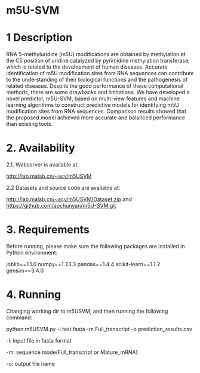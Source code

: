 # m5U-SVM
# 1 Description
RNA 5-methyluridine (m5U) modifications are obtained by methylation at the C5 position of uridine catalyzed by pyrimidine methylation transferase, which is related to the development of human diseases. Accurate identification of m5U modification sites from RNA sequences can contribute to the understanding of their biological functions and the pathogenesis of related diseases. Despite the good performance of these computational methods, there are some drawbacks and limitations.
We have developed a novel predictor, m5U-SVM, based on multi-view features and machine learning algorithms to construct predictive models for identifying m5U modification sites from RNA sequences. Comparison results showed that the proposed model achieved more accurate and balanced performance than existing tools.

# 2. Availability
2.1. Webserver is available at: 

http://lab.malab.cn/~acy/m5USVM 

2.2 Datasets and source code are available at:

http://lab.malab.cn/~acy/m5USVM/Dataset.zip
and
https://github.com/aochunyan/m5U-SVM.git

# 3. Requirements
Before running, please make sure the following packages are installed in Python environment:

joblib==1.1.0 
numpy==1.23.3 
pandas==1.4.4 
scikit-learn==1.1.2 
gensim==3.4.0

# 4. Running
Changing working dir to m5USVM, and then running the following command:

python m5USVM.py -i test.fasta -m Full_transcript -o prediction_results.csv

-i: input file in fasta format

-m: sequence mode(Full_transcript or Mature_mRNA)

-o: output file name
